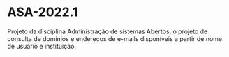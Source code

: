 # ASA-2022.1

Projeto da disciplina  Administração de sistemas Abertos, o projeto de consulta de domínios e endereços de e-mails disponíveis a partir de nome de usuário e instituição.
